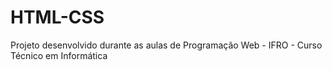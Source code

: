 # HTML-CSS
 Projeto desenvolvido durante as aulas de Programação Web - IFRO - Curso Técnico em Informática
